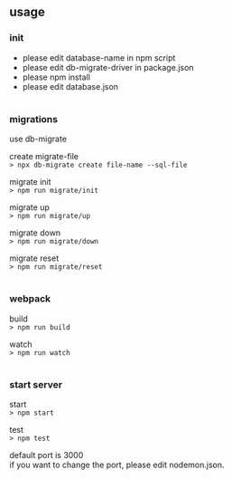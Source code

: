 ## usage

### init
 
 - please edit database-name in npm script
 - please edit db-migrate-driver in package.json
 - please npm install
 - please edit database.json
#
### migrations
use db-migrate  

create migrate-file  
```> npx db-migrate create file-name --sql-file```

migrate init  
```> npm run migrate/init```

migrate up  
```> npm run migrate/up```

migrate down  
```> npm run migrate/down```

migrate reset  
```> npm run migrate/reset```

#
### webpack
build  
```> npm run build```

watch  
```> npm run watch```
#
### start server
start  
```> npm start```

test  
```> npm test```

default port is 3000  
if you want to change the port, please edit nodemon.json.
#